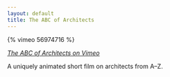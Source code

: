 ```yaml
---
layout: default
title: The ABC of Architects
---
```


{% vimeo 56974716 %}

<cite><a href="http://vimeo.com/56974716">The ABC of Architects on Vimeo</a></cite>

A uniquely animated short film on architects from A&ndash;Z.
